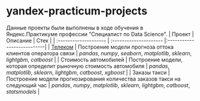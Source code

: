 # yandex-practicum-projects
Данные проекты были выполнены в ходе обучения в Яндекс.Практикуме профессии "Специалист по Data Science".
| Проект |Описание | Стек |
| :-------------------- | :--------------------- |:---------------------------|
| [Телеком](telecom/Telecom.ipynb) | Построение модели прогноза оттока клиентов оператора связи | _pandas_, _numpy_, _seaborn_, _matplotlib_, _sklearn_, _lightgbm_, _catboost_ |
| Стоимость автомобилей | Построение модели, которая определит рыночную стоимость автомобиля |  _pandas_, _matplotlib_, _sklearn_, _lightgbm_, _catboost_, _xgboost_ |
| Заказы такси | Построение модели прогнозирования количества заказов такси на следующий час | _pandas_, _numpy_, _matplotlib_, _sklearn_, _lightgbm_, _catboost_, _statsmodels_ |
